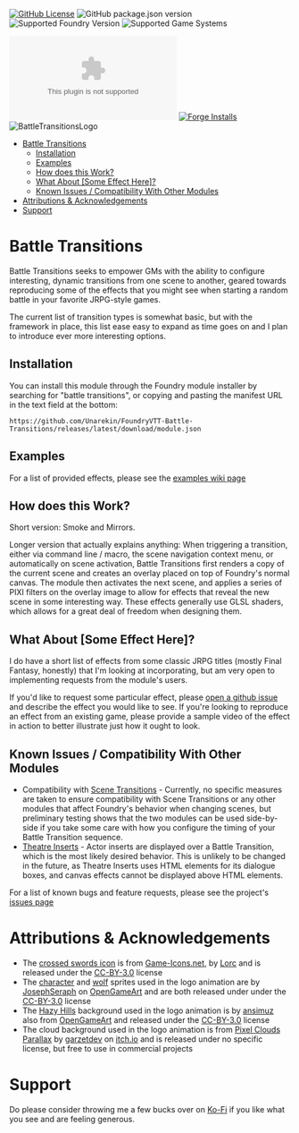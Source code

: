 [![GitHub License](https://img.shields.io/github/license/Unarekin/FoundryVTT-Battle-Transitions)](https://raw.githubusercontent.com/Unarekin/FoundryVTT-Battle-Transitions/refs/heads/master/LICENSE?token=GHSAT0AAAAAACYQQTQK6ODLNX6QMRS6G7GWZY22EZQ)
![GitHub package.json version](https://img.shields.io/github/package-json/v/Unarekin/FoundryVTT-Battle-Transitions)
![Supported Foundry Version](https://img.shields.io/endpoint?url=https%3A%2F%2Ffoundryshields.com%2Fversion%3Fstyle%3Dflat%26url%3Dhttps%3A%2F%2Fraw.githubusercontent.com%2FUnarekin%2FFoundryVTT-Battle-Transitions%2Frefs%2Fheads%2Fmain%2Fmodule.json)
![Supported Game Systems](https://img.shields.io/endpoint?url=https%3A%2F%2Ffoundryshields.com%2Fsystem%3FnameType%3Dfull%26showVersion%3D1%26style%3Dflat%26url%3Dhttps%3A%2F%2Fraw.githubusercontent.com%2FUnarekin%2FFoundryVTT-Battle-Transitions%2Frefs%2Fheads%2Fmain%2Fmodule.json)

![GitHub Downloads (specific asset, latest release)](https://img.shields.io/github/downloads/Unarekin/FoundryVTT-Battle-Transitions/latest/module.zip)
[![Forge Installs](https://img.shields.io/badge/dynamic/json?label=Forge%20Installs&query=package.installs&suffix=%25&url=https%3A%2F%2Fforge-vtt.com%2Fapi%2Fbazaar%2Fpackage%2Fbattle-transitions)](https://forge-vtt.com/bazaar#package=battle-transitions) 
![BattleTransitionsLogo](https://github.com/user-attachments/assets/089b3b1c-8fed-48ed-b388-0fa743808a7e)

- [Battle Transitions](#battle-transitions)
  - [Installation](#installation)
  - [Examples](#examples)
  - [How does this Work?](#how-does-this-work)
  - [What About \[Some Effect Here\]?](#what-about-some-effect-here)
  - [Known Issues / Compatibility With Other Modules](#known-issues--compatibility-with-other-modules)
- [Attributions \& Acknowledgements](#attributions--acknowledgements)
- [Support](#support)


# Battle Transitions
Battle Transitions seeks to empower GMs with the ability to configure interesting, dynamic transitions from one scene to another, geared towards reproducing some of the effects that you might see when starting a random battle in your favorite JRPG-style games.

The current list of transition types is somewhat basic, but with the framework in place, this list ease easy to expand as time goes on and I plan to introduce ever more interesting options.

## Installation
You can install this module through the Foundry module installer by searching for "battle transitions", or copying and pasting the manifest URL in the text field at the bottom:
```
https://github.com/Unarekin/FoundryVTT-Battle-Transitions/releases/latest/download/module.json
```

## Examples
For a list of provided effects, please see the [examples wiki page](https://github.com/Unarekin/FoundryVTT-Battle-Transitions/wiki/Examples)

## How does this Work?
Short version: Smoke and Mirrors.

Longer version that actually explains anything:  When triggering a transition, either via command line / macro, the scene navigation context menu, or automatically on scene activation, Battle Transitions first renders a copy of the current scene and creates an overlay placed on top of Foundry's normal canvas.  The module then activates the next scene, and applies a series of PIXI filters on the overlay image to allow for effects that reveal the new scene in some interesting way.  These effects generally use GLSL shaders, which allows for a great deal of freedom when designing them.

## What About [Some Effect Here]?
I do have a short list of effects from some classic JRPG titles (mostly Final Fantasy, honestly) that I'm looking at incorporating, but am very open to implementing requests from the module's users.

If you'd like to request some particular effect, please [open a github issue](https://github.com/Unarekin/FoundryVTT-Battle-Transitions/issues/new) and describe the effect you would like to see.  If you're looking to reproduce an effect from an existing game, please provide a sample video of the effect in action to better illustrate just how it ought to look.

## Known Issues / Compatibility With Other Modules
- Compatibility with [Scene Transitions](https://foundryvtt.com/packages/scene-transitions/) - Currently, no specific measures are taken to ensure compatibility with Scene Transitions or any other modules that affect Foundry's behavior when changing scenes, but preliminary testing shows that the two modules can be used side-by-side if you take some care with how you configure the timing of your Battle Transition sequence.
- [Theatre Inserts](https://foundryvtt.com/packages/theatre) - Actor inserts are displayed over a Battle Transition, which is the most likely desired behavior.  This is unlikely to be changed in the future, as Theatre Inserts uses HTML elements for its dialogue boxes, and canvas effects cannot be displayed above HTML elements.

For a list of known bugs and feature requests, please see the project's [issues page](https://github.com/Unarekin/FoundryVTT-Battle-Transitions/issues)

# Attributions & Acknowledgements
- The [crossed swords icon](https://game-icons.net/1x1/lorc/crossed-swords.html) is from [Game-Icons.net](https://game-icons.net/), by [Lorc](https://lorcblog.blogspot.com/) and is released under the [CC-BY-3.0](http://creativecommons.org/licenses/by/3.0/) license
- The [character](https://opengameart.org/content/js-actors-aeon-warriors-field-battle-sprites) and [wolf](https://opengameart.org/content/js-monsters-aeon-monsters-i) sprites used in the logo animation are by [JosephSeraph](https://opengameart.org/users/josephseraph) on [OpenGameArt](https://opengameart.org/) and are both released under under the [CC-BY-3.0](http://creativecommons.org/licenses/by/3.0/) license
- The [Hazy Hills](https://opengameart.org/content/battle-background-hazy-hills-0) background used in the logo animation is by [ansimuz](https://opengameart.org/users/ansimuz) also from [OpenGameArt](https://opengameart.org/) and released under the [CC-BY-3.0](http://creativecommons.org/licenses/by/3.0/) license
- The cloud background used in the logo animation is from [Pixel Clouds Parallax](https://garzettdev.itch.io/pixel-clouds) by [garzetdev](https://garzettdev.itch.io/) on [itch.io](https://itch.io) and is released under no specific license, but free to use in commercial projects


# Support
Do please consider throwing me a few bucks over on [Ko-Fi](https://ko-fi.com/unarekin) if you like what you see and are feeling generous.


